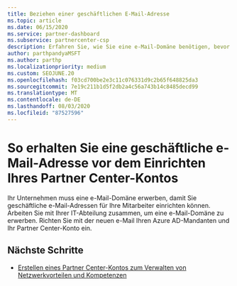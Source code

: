 ```yaml
---
title: Beziehen einer geschäftlichen E-Mail-Adresse
ms.topic: article
ms.date: 06/15/2020
ms.service: partner-dashboard
ms.subservice: partnercenter-csp
description: Erfahren Sie, wie Sie eine e-Mail-Domäne benötigen, bevor Sie ein Azure AD Konto in Partner Center einrichten können. Erfahren Sie außerdem, wie Sie eine e-Mail-Domäne erwerben.
author: parthpandyaMSFT
ms.author: parthp
ms.localizationpriority: medium
ms.custom: SEOJUNE.20
ms.openlocfilehash: f03cd700be2e3c11c076331d9c2b65f648825da3
ms.sourcegitcommit: 7e19c211b1d5f2db2a4c56a743b14c8485decd99
ms.translationtype: MT
ms.contentlocale: de-DE
ms.lasthandoff: 08/03/2020
ms.locfileid: "87527596"
---
```

# <a name="how-to-get-a-work-email-address-before-you-set-up-your-partner-center-account"></a>So erhalten Sie eine geschäftliche e-Mail-Adresse vor dem Einrichten Ihres Partner Center-Kontos

Ihr Unternehmen muss eine e-Mail-Domäne erwerben, damit Sie geschäftliche e-Mail-Adressen für Ihre Mitarbeiter einrichten können. Arbeiten Sie mit Ihrer IT-Abteilung zusammen, um eine e-Mail-Domäne zu erwerben. Richten Sie mit der neuen e-Mail Ihren Azure AD-Mandanten und Ihr Partner Center-Konto ein.

## <a name="next-steps"></a>Nächste Schritte

- [Erstellen eines Partner Center-Kontos zum Verwalten von Netzwerkvorteilen und Kompetenzen](mpn-create-a-partner-center-account.md)